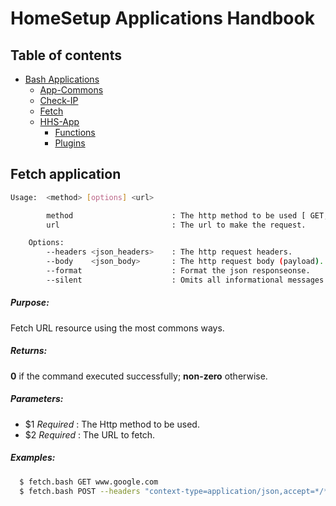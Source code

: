 # HomeSetup Applications Handbook

## Table of contents

<!-- toc -->
- [Bash Applications](../../applications.md)
  * [App-Commons](app-commons.md#application-commons)
  * [Check-IP](check-ip.md#check-ip-application)
  * [Fetch](fetch.md#fetch-application)
  * [HHS-App](hhs-app.md#homesetup-application)
    + [Functions](hhs-app.md#functions)
    + [Plugins](hhs-app.md#plug-ins)
<!-- tocstop -->

## Fetch application

```bash
Usage:  <method> [options] <url>

        method                      : The http method to be used [ GET, POST, PUT, PATCH, DELETE ].
        url                         : The url to make the request.

    Options:
        --headers <json_headers>    : The http request headers.
        --body    <json_body>       : The http request body (payload).
        --format                    : Format the json responseonse.
        --silent                    : Omits all informational messages.
```

##### **Purpose**:

Fetch URL resource using the most commons ways.

##### **Returns**:

**0** if the command executed successfully; **non-zero** otherwise.

##### **Parameters**: 

  - $1 _Required_ : The Http method to be used.
  - $2 _Required_ : The URL to fetch.

##### **Examples:**

```bash
  $ fetch.bash GET www.google.com
  $ fetch.bash POST --headers "context-type=application/json,accept=*/*"  --body='{"id": 123}' localhost:8080/rest/api
```
